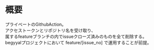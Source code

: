 # 概要

プライベートのGithubAction。  
アクセストークンとリポジトリ名を受け取り、  
属するfeatureブランチの内でissueクローズ済みのものを全て削除する。  
begyyalプロジェクトにおいて feature/[issue_no] で運用することが前提。
